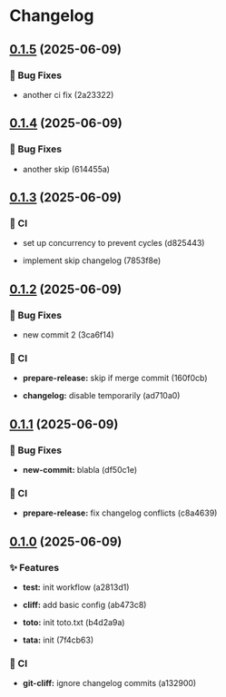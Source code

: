 # Changelog

## [0.1.5](https://github.com/[object]/compare/0.1.4...0.1.5) (2025-06-09)


### 🐛 Bug Fixes


* another ci fix (2a23322)


## [0.1.4](https://github.com/[object]/compare/0.1.3...0.1.4) (2025-06-09)


### 🐛 Bug Fixes


* another skip (614455a)


## [0.1.3](https://github.com/[object]/compare/0.1.2...0.1.3) (2025-06-09)


### 👷 CI


* set up concurrency to prevent cycles (d825443)

* implement skip changelog (7853f8e)


## [0.1.2](https://github.com/[object]/compare/0.1.1...0.1.2) (2025-06-09)


### 🐛 Bug Fixes


* new commit 2 (3ca6f14)


### 👷 CI


* **prepare-release:** skip if merge commit (160f0cb)

* **changelog:** disable temporarily (ad710a0)


## [0.1.1](https://github.com/[object]/compare/0.1.0...0.1.1) (2025-06-09)


### 🐛 Bug Fixes


* **new-commit:** blabla (df50c1e)


### 👷 CI


* **prepare-release:** fix changelog conflicts (c8a4639)


## [0.1.0](https://github.com/[object]/compare/...0.1.0) (2025-06-09)


### ✨ Features


* **test:** init workflow (a2813d1)

* **cliff:** add basic config (ab473c8)

* **toto:** init toto.txt (b4d2a9a)

* **tata:** init (7f4cb63)


### 👷 CI


* **git-cliff:** ignore changelog commits (a132900)


